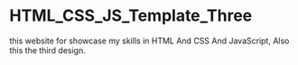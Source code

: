 # HTML_CSS_JS_Template_Three
this website for showcase my skills in HTML And CSS And JavaScript, Also this the third design.
